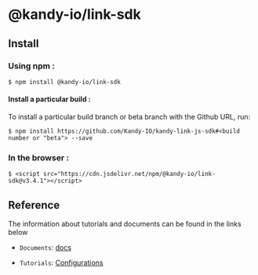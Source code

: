 # @kandy-io/link-sdk

## Install

### Using npm :

`$ npm install @kandy-io/link-sdk`

#### Install a particular build :

To install a particular build branch or beta branch with the Github URL, run:

`$ npm install https://github.com/Kandy-IO/kandy-link-js-sdk#<build number or "beta"> --save`

### In the browser :

`$ <script src="https://cdn.jsdelivr.net/npm/@kandy-io/link-sdk@v3.4.1"></script>`

## Reference

The information about tutorials and documents can be found in the links below

* `Documents`: [docs](https://kandy-io.github.io/kandy-link-js-sdk/docs)

* `Tutorials`: [Configurations](https://Kandy-IO.github.io/kandy-link-js-sdk/tutorials/#/Configurations)

